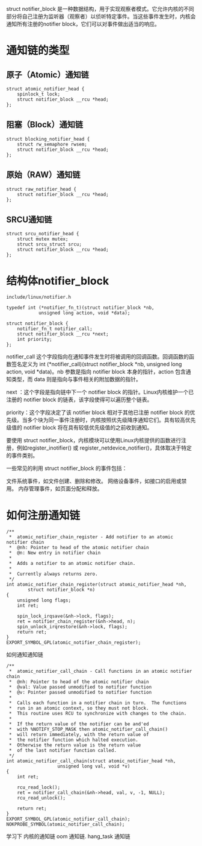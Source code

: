 
struct notifier_block 是一种数据结构，用于实现观察者模式。它允许内核的不同部分将自己注册为监听器（观察者）以侦听特定事件。当这些事件发生时，内核会通知所有注册的notifier block，它们可以对事件做出适当的响应。


# 通知链的类型
## 原子（Atomic）通知链

```
struct atomic_notifier_head {
	spinlock_t lock;
	struct notifier_block __rcu *head;
};
```

## 阻塞（Block）通知链

```
struct blocking_notifier_head {
	struct rw_semaphore rwsem;
	struct notifier_block __rcu *head;
};
```

## 原始（RAW）通知链

```
struct raw_notifier_head {
	struct notifier_block __rcu *head;
};

```

## SRCU通知链

```
struct srcu_notifier_head {
	struct mutex mutex;
	struct srcu_struct srcu;
	struct notifier_block __rcu *head;
};
```



# 结构体notifier_block
```
include/linux/notifier.h

typedef	int (*notifier_fn_t)(struct notifier_block *nb,
			unsigned long action, void *data);

struct notifier_block {
	notifier_fn_t notifier_call;
	struct notifier_block __rcu *next;
	int priority;
};
```

notifier_call 这个字段指向在通知事件发生时将被调用的回调函数。回调函数的函数签名定义为 int (*notifier_call)(struct notifier_block *nb, unsigned long action, void *data)。nb 参数是指向 notifier block 本身的指针，action 包含通知类型，而 data 则是指向与事件相关的附加数据的指针。

next ：这个字段是指向链中下一个 notifier block 的指针。Linux内核维护一个已注册的 notifier block 的链表，该字段使得可以遍历整个链表。

priority：这个字段决定了该 notifier block 相对于其他已注册 notifier block 的优先级。当多个块为同一事件注册时，内核按照优先级降序通知它们。具有较高优先级值的 notifier block 将在具有较低优先级值的之前收到通知。

要使用 struct notifier_block，内核模块可以使用Linux内核提供的函数进行注册，例如register_inotifier() 或 register_netdevice_notifier()，具体取决于特定的事件类别。

一些常见的利用 struct notifier_block 的事件包括：

文件系统事件，如文件创建、删除和修改。
网络设备事件，如接口的启用或禁用。
内存管理事件，如页面分配和释放。


# 如何注册通知链
```
/**
 *	atomic_notifier_chain_register - Add notifier to an atomic notifier chain
 *	@nh: Pointer to head of the atomic notifier chain
 *	@n: New entry in notifier chain
 *
 *	Adds a notifier to an atomic notifier chain.
 *
 *	Currently always returns zero.
 */
int atomic_notifier_chain_register(struct atomic_notifier_head *nh,
		struct notifier_block *n)
{
	unsigned long flags;
	int ret;

	spin_lock_irqsave(&nh->lock, flags);
	ret = notifier_chain_register(&nh->head, n);
	spin_unlock_irqrestore(&nh->lock, flags);
	return ret;
}
EXPORT_SYMBOL_GPL(atomic_notifier_chain_register);
```



如何通知通知链
```
/**
 *	atomic_notifier_call_chain - Call functions in an atomic notifier chain
 *	@nh: Pointer to head of the atomic notifier chain
 *	@val: Value passed unmodified to notifier function
 *	@v: Pointer passed unmodified to notifier function
 *
 *	Calls each function in a notifier chain in turn.  The functions
 *	run in an atomic context, so they must not block.
 *	This routine uses RCU to synchronize with changes to the chain.
 *
 *	If the return value of the notifier can be and'ed
 *	with %NOTIFY_STOP_MASK then atomic_notifier_call_chain()
 *	will return immediately, with the return value of
 *	the notifier function which halted execution.
 *	Otherwise the return value is the return value
 *	of the last notifier function called.
 */
int atomic_notifier_call_chain(struct atomic_notifier_head *nh,
			       unsigned long val, void *v)
{
	int ret;

	rcu_read_lock();
	ret = notifier_call_chain(&nh->head, val, v, -1, NULL);
	rcu_read_unlock();

	return ret;
}
EXPORT_SYMBOL_GPL(atomic_notifier_call_chain);
NOKPROBE_SYMBOL(atomic_notifier_call_chain);
```

学习下
内核的通知链 oom 通知链. hang_task 通知链

